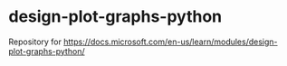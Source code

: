 # design-plot-graphs-python
Repository for https://docs.microsoft.com/en-us/learn/modules/design-plot-graphs-python/
